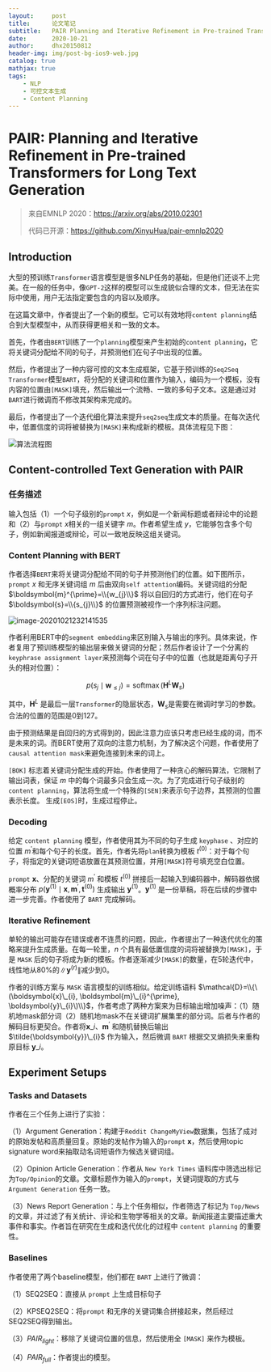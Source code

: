 ```yaml
---
layout:     post
title:      论文笔记
subtitle:   PAIR Planning and Iterative Refinement in Pre-trained Transformers for Long Text Generation
date:       2020-10-21
author:     dhx20150812
header-img: img/post-bg-ios9-web.jpg
catalog: true
mathjax: true
tags:
    - NLP
    - 可控文本生成
    - Content Planning
---
```


# PAIR: Planning and Iterative Refinement in Pre-trained Transformers for Long Text Generation



>   来自EMNLP 2020：<https://arxiv.org/abs/2010.02301>
>
>   代码已开源：<https://github.com/XinyuHua/pair-emnlp2020>

## Introduction

大型的预训练`Transformer`语言模型是很多NLP任务的基础，但是他们还谈不上完美。在一般的任务中，像`GPT-2`这样的模型可以生成貌似合理的文本，但无法在实际中使用，用户无法指定要包含的内容以及顺序。

在这篇文章中，作者提出了一个新的模型。它可以有效地将`content planning`结合到大型模型中，从而获得更相关和一致的文本。

首先，作者由`BERT`训练了一个`planning`模型来产生初始的`content planning`，它将关键词分配给不同的句子，并预测他们在句子中出现的位置。

然后，作者提出了一种内容可控的文本生成框架，它基于预训练的`Seq2Seq Transformer`模型`BART`，将分配的关键词和位置作为输入，编码为一个模板，没有内容的位置由`[MASK]`填充，然后输出一个流畅、一致的多句子文本。这是通过对`BART`进行微调而不修改其架构来完成的。

最后，作者提出了一个迭代细化算法来提升`seq2seq`生成文本的质量。在每次迭代中，低置信度的词将被替换为`[MASK]`来构成新的模板。具体流程见下图：

![算法流程图](https://note.youdao.com/yws/api/personal/file/WEB92b5ef04a8eaaa1f6f61f4e3ea1af796?method=download&shareKey=cfceb8148eb8f0b5d56aa6dff1b1df0b)


## Content-controlled Text Generation with PAIR

### 任务描述

输入包括（1）一个句子级别的`prompt` $x$，例如是一个新闻标题或者辩论中的论题和（2）与`prompt` $x$相关的一组关键字 $m$。作者希望生成 $y$，它能够包含多个句子，例如新闻报道或辩论，可以一致地反映这组关键词。

### Content Planning with BERT

作者选择`BERT`来将关键词分配给不同的句子并预测他们的位置。如下图所示，`prompt` $x$ 和无序关键词组 $m$ 后由双向`self attention`编码。关键词组的分配 $\boldsymbol{m}^{\prime}=\\{w_{j}\\}$ 将以自回归的方式进行，他们在句子 $\boldsymbol{s}=\\{s_{j}\\}$ 的位置预测被视作一个序列标注问题。

![image-20201021232141535](https://note.youdao.com/yws/api/personal/file/WEB1ffd3278cf7b234377bbe442fa969fe0?method=download&shareKey=296056d4ab751496c7b3577d730600d7)

作者利用BERT中的`segment embedding`来区别输入与输出的序列。具体来说，作者复用了预训练模型的输出层来做关键词的分配；然后作者设计了一个分离的`keyphrase assignment layer`来预测每个词在句子中的位置（也就是距离句子开头的相对位置）：

$$
p\left(s_{j} \mid \boldsymbol{w}_{\leq j}\right)=\operatorname{softmax}\left(\boldsymbol{H}^{L} \boldsymbol{W}_{s}\right)
$$

其中，$\boldsymbol{H}^{L}$ 是最后一层`Transformer`的隐层状态，$\boldsymbol{W}_{s}$是需要在微调时学习的参数。合法的位置的范围是0到127。

由于预测结果是自回归的方式得到的，因此注意力应该只考虑已经生成的词，而不是未来的词。而BERT使用了双向的注意力机制，为了解决这个问题，作者使用了`causal attention mask`来避免连接到未来的词上。

`[BOK]` 标志着关键词分配生成的开始。作者使用了一种贪心的解码算法，它限制了输出词表，保证 $m$ 中的每个词最多只会生成一次。为了完成进行句子级别的`content planning`，算法将生成一个特殊的`[SEN]`来表示句子边界，其预测的位置表示长度。 生成`[EOS]`时，生成过程停止。

### Decoding

给定 `content planning` 模型，作者使用其为不同的句子生成 `keyphase` 、对应的位置 $m^{'}$和每个句子的长度。首先，作者先将`plan`转换为模板 $t^{(0)}$：对于每个句子，将指定的关键词短语放置在其预测位置，并用`[MASK]`符号填充空白位置。

`prompt` $\boldsymbol{x}$、分配的关键词 $m^{'}$ 和模板 $t^{(0)}$ 拼接后一起输入到编码器中，解码器依据概率分布 $p\left(\boldsymbol{y}^{(1)} \mid \boldsymbol{x}, \boldsymbol{m}^{\prime}, \boldsymbol{t}^{(0)}\right)$ 生成输出 $\boldsymbol{y}^{(1)}$。$\boldsymbol{y}^{(1)}$ 是一份草稿，将在后续的步骤中进一步完善。作者使用了 `BART` 完成解码。

### Iterative Refinement

单轮的输出可能存在错误或者不连贯的问题，因此，作者提出了一种迭代优化的策略来提升生成质量。在每一轮里，$n$ 个具有最低置信度的词将被替换为`[MASK]`，于是 `MASK` 后的句子将成为新的模板。作者逐渐减少`[MASK]`的数量，在5轮迭代中，线性地从80%的$\left\|\boldsymbol{y}^{(r)}\right\|$减少到0。

作者的训练方案与 `MASK` 语言模型的训练相似。给定训练语料 $\mathcal{D}=\\{\(\boldsymbol{x}\_{i}, \boldsymbol{m}\_{i}^{\prime}, \boldsymbol{y}\_{i}\)\\}$，作者考虑了两种方案来为目标输出增加噪声：（1）随机地mask部分词（2）随机地mask不在关键词扩展集里的部分词。后者与作者的解码目标更契合。作者将$\boldsymbol{x}\_{i}$、$\boldsymbol{m}^{\prime}$ 和随机替换后输出 $\tilde{\boldsymbol{y}}\_{i}$ 作为输入，然后微调 `BART` 根据交叉熵损失来重构原目标 $\boldsymbol{y}\_{i}$。

## Experiment Setups

### Tasks and Datasets

作者在三个任务上进行了实验：

（1）Argument Generation：构建于`Reddit ChangeMyView`数据集，包括了成对的原始发帖和高质量回复。原始的发帖作为输入的`prompt` $\boldsymbol{x}$，然后使用topic signature word来抽取动名词短语作为候选关键词组。

（2）Opinion Article Generation：作者从 `New York Times` 语料库中筛选出标记为`Top/Opinion`的文章。文章标题作为输入的`prompt`，关键词提取的方式与 `Argument Generation` 任务一致。

（3）News Report Generation：与上个任务相似，作者筛选了标记为 `Top/News` 的文章，并过滤了有关统计、评论和生物学等相关的文章。新闻报道主要描述重大事件和事实。作者旨在研究在生成和迭代优化的过程中 `content planning` 的重要性。

### Baselines

作者使用了两个baseline模型，他们都在 `BART` 上进行了微调：

（1）SEQ2SEQ：直接从 `prompt` 上生成目标句子

（2）KPSEQ2SEQ：将`prompt` 和无序的关键词集合拼接起来，然后经过SEQ2SEQ得到输出。

（3）$PAIR_{light}$：移除了关键词位置的信息，然后使用全 `[MASK]` 来作为模板。

（4）$PAIR_{full}$：作者提出的模型。
